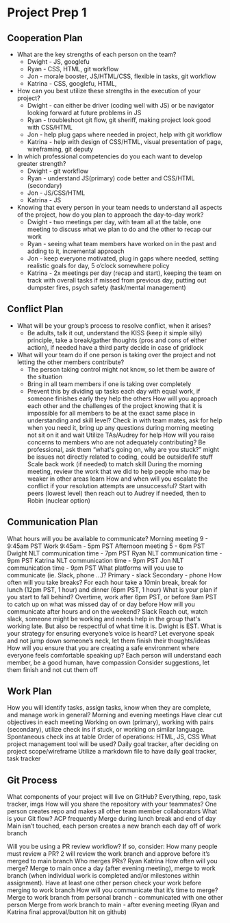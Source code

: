 # Project Prep 1

## Cooperation Plan
- What are the key strengths of each person on the team?
  - Dwight - JS, googlefu
  - Ryan - CSS, HTML, git workflow 
  - Jon - morale booster, JS/HTML/CSS, flexible in tasks, git workflow
  - Katrina - CSS, googlefu, HTML,   
- How can you best utilize these strengths in the execution of your project?
  - Dwight - can either be driver (coding well with JS) or be navigator looking forward at future problems in JS
  - Ryan - troubleshoot git flow, git sheriff, making project look good with CSS/HTML
  - Jon - help plug gaps where needed in project, help with git workflow
  - Katrina - help with design of CSS/HTML, visual presentation of page, wireframing, git deputy
- In which professional competencies do you each want to develop greater strength?
  - Dwight -  git workflow
  - Ryan - understand JS(primary) code better and CSS/HTML (secondary)
  - Jon - JS/CSS/HTML
  - Katrina - JS
- Knowing that every person in your team needs to understand all aspects of the project, how do you plan to approach the day-to-day work?
  - Dwight - two meetings per day, with team all at the table, one meeting to discuss what we plan to do and the other to recap our work
  - Ryan - seeing what team members have worked on in the past and adding to it, incremental approach
  - Jon - keep everyone motivated, plug in gaps where needed, setting realistic goals for day, 5 o’clock somewhere policy
  - Katrina - 2x meetings per day (recap and start), keeping the team on track with overall tasks if missed from previous day, putting out dumpster fires, psych safety (task/mental management)


## Conflict Plan
- What will be your group’s process to resolve conflict, when it arises?
  - Be adults, talk it out, understand the KISS (keep it simple silly) principle, take a break/gather thoughts (pros and cons of either action), if needed have a third party decide in case of gridlock
- What will your team do if one person is taking over the project and not letting the other members contribute?
  - The person taking control might not know, so let them be aware of the situation
  - Bring in all team members if one is taking over completely 
  - Prevent this by dividing up tasks each day with equal work, if someone finishes early they help the others
How will you approach each other and the challenges of the project knowing that it is impossible for all members to be at the exact same place in understanding and skill level?
Check in with team mates, ask for help when you need it, bring up any questions during morning meeting not sit on it and wait
Utilize TAs/Audrey for help
How will you raise concerns to members who are not adequately contributing?
Be professional, ask them “what's going on, why are you stuck?” might be issues not directly related to coding, could be outside/life stuff
Scale back work (if needed) to match skill
During the morning meeting, review the work that we did to help people who may be weaker in other areas learn 
How and when will you escalate the conflict if your resolution attempts are unsuccessful?
Start with peers (lowest level) then reach out to Audrey if needed, then to Robin (nuclear option)



## Communication Plan
What hours will you be available to communicate?
Morning meeting 9 - 9:45am PST
Work 9:45am - 5pm PST
Afternoon meeting 5 - 6pm PST
Dwight NLT communication time - 7pm PST
Ryan NLT communication time - 9pm PST
Katrina NLT communication time - 9pm PST
Jon NLT communication time - 9pm PST
What platforms will you use to communicate (ie. Slack, phone …)?
Primary - slack
Secondary - phone
How often will you take breaks?
For each hour take a 10min break,
 break for lunch (12pm PST, 1 hour) and dinner (6pm PST, 1 hour)
What is your plan if you start to fall behind?
Overtime, work after 6pm PST, or before 9am PST to catch up on what was missed day of or day before
How will you communicate after hours and on the weekend? 
Slack
Reach out, watch slack, someone might be working and needs help in the group that's working late.  But also be respectful of what time it is.  Dwight is EST.
What is your strategy for ensuring everyone’s voice is heard?
Let everyone speak and not jump down someone’s neck, let them finish their thoughts/ideas
How will you ensure that you are creating a safe environment where everyone feels comfortable speaking up?
Each person will understand each member, be a good human, have compassion
Consider suggestions, let them finish and not cut them off


## Work Plan
How you will identify tasks, assign tasks, know when they are complete, and manage work in general?
Morning and evening meetings
Have clear cut objectives in each meeting
Working on own (primary), working with pairs (secondary), utilize check ins if stuck, or working on similar language.  
Spontaneous check ins at table
Order of operations: HTML, JS, CSS
What project management tool will be used?
Daily goal tracker, after deciding on project scope/wireframe
Utilize a markdown file to have daily goal tracker, task tracker

## Git Process
What components of your project will live on GitHub?
Everything, repo, task tracker, imgs
How will you share the repository with your teammates?
One person creates repo and makes all other team member collaborators
What is your Git flow?
ACP frequently
Merge during lunch break and end of day
Main isn’t touched, each person creates a new branch each day off of work branch


Will you be using a PR review workflow? If so, consider:
How many people must review a PR?
2 will review the work branch and approve before it’s merged to main branch
Who merges PRs?
Ryan
Katrina
How often will you merge?
Merge to main once a day (after evening meeting), merge to work branch (when individual work is completed and/or milestones within assignment). Have at least one other person check your work before merging to work branch
How will you communicate that it’s time to merge?
Merge to work branch from personal branch - communicated with one other person
Merge from work branch to main - after evening meeting (Ryan and Katrina final approval/button hit on github)




